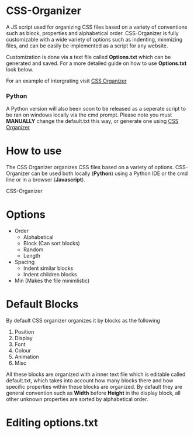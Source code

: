 # CSS-Organizer
A JS script used for organizing CSS files based on a variety of conventions such as block, properties and alphabetical order.
CSS-Organizer is fully customizable with a wide variety of options such as indenting, minmizing files, and can be easily be implemented as a script for any website.

Customization is done via a text file called **Options.txt** which can be generated and saved. For a more detailed guide on how to use **Options.txt** look below.

For an example of intergrating visit [CSS Organizer](johnsong.science/projects/css_organizer "Organizer Example")

### Python
A Python version will also been soon to be released as a seperate script to be ran on windows locally via the cmd prompt.
Please note you must **MANUALLY** change the default.txt this way, or generate one using [CSS Organizer](johnsong.science/projects/css_organizer#generator "CSS Oragnizer Options.txt")

# How to use
The CSS Organizer organizes CSS files based on a variety of options. CSS-Organizer can be used both locally (**Python**) using a Python IDE or the cmd line or in a browser (**Javascript**).

CSS-Organizer

# Options
  - Order
    - Alphabetical
    - Block (Can sort blocks)
    - Random
    - Length
  - Spacing
    - Indent similar blocks
    - Indent children blocks
  - Min (Makes the file minimlistic)

# Default Blocks
By default CSS organizer organizes it by blocks as the following

1. Position
2. Display 
3. Font
4. Colour
5. Animation
6. Misc

All these blocks are organized with a inner text file which is editable called default.txt, which takes into account how many blocks there and how specific properties within these blocks are organized. By default they are general convention such as **Width** before **Height** in the display block, all other unknown properties are sorted by alphabetical order.

# Editing options.txt
